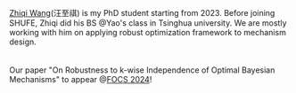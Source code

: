 <a href="https://zhiqi-wang.github.io/">Zhiqi Wang</a>(汪至祺) is my PhD student starting from 2023. Before joining SHUFE, Zhiqi did his BS @Yao's class in Tsinghua university. We are mostly working with him on applying robust optimization framework to  mechanism design.
<br>
<br>
<br>
Our paper "On Robustness to k-wise Independence of Optimal Bayesian Mechanisms" to appear @<a href="https://focs.computer.org/2024/program/schedule/">FOCS 2024</a>!
